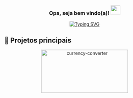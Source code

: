 <div id="top"></div>

<h3 align="center">
  Opa, seja bem vindo(a)!
  <img src="https://raw.githubusercontent.com/J0aoPaulo/J0aoPaulo/master/icons/wave.gif" width="30" height="30">
</h3>

<div align="center">
  <!--- https://readme-typing-svg.herokuapp.com --->
  <a href="https://git.io/typing-svg">
    <img src="https://readme-typing-svg.herokuapp.com?font=Work+Sans&size=24&duration=2500&color=007bff&center=true&vCenter=true&width=500&lines=Backend+Developer;Information+System" alt="Typing SVG">
  </a>
</div>

## 📘 Projetos principais

<!-- Repo info cards - https://github.com/anuraghazra/github-readme-stats -->
<!-- Small repo cards (fork) - https://github.com/DenverCoder1/github-readme-stats -->

<p align="center">

<a href="https://github.com/J0aoPaulo/currency-converter">
<picture>
  <source media="(prefers-color-scheme: dark)" srcset="https://denvercoder1-github-readme-stats.vercel.app/api/pin/?username=J0aoPaulo&repo=currency-converter&theme=react&bg_color=00000f&title_color=007bff&icon_color=F8D866&hide_border=false&show_icons=false">
  <img width="272" height="135" alt="currency-converter" src="https://denvercoder1-github-readme-stats.vercel.app/api/pin/?username=J0aoPaulo&repo=currency-converter&theme=react&bg_color=f6f8fa&title_color=007bff&icon_color=F8D866&hide_border=false&show_icons=true&text_color=000000">
</picture>
</a>
